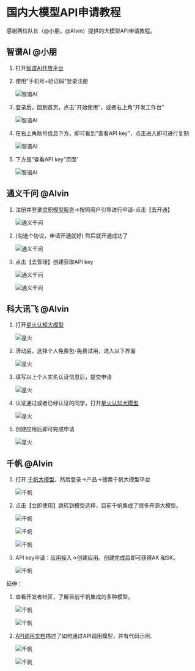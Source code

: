 # 国内大模型API申请教程

感谢两位队长（@小朋，@Alvin）提供的大模型API申请教程。


## 智谱AI @小朋
1. 打开[智谱AI开放平台](https://open.bigmodel.cn/login)

2. 使用“手机号+验证码”登录注册

    ![智谱AI](../figures/zhipuai_1.png)

3. 登录后，回到首页，点击“开始使用”，或者右上角“开发工作台”

    ![智谱AI](../figures/zhipuai_2.png)

4. 在右上角账号信息下方，即可看到“查看API key”，点击进入即可进行复制

    ![智谱AI](../figures/zhipuai_3.png)


5. 下方是“查看API key”页面‘
    
    ![智谱AI](../figures/zhipuai_4.png)

## 通义千问 @Alvin
1. 注册并登录[灵积模型服务](https://dashscope.console.aliyun.com/overview)->按照用户引导进行申请-点击【去开通】

    ![通义千问](../figures/tongyi_1.png)

2. (勾选个协议，申请开通就好) 然后就开通成功了

    ![通义千问](../figures/tongyi_2.png)

3. 点击【去管理】创建获取API key

    ![通义千问](../figures/tongyi_3.png)

    ![通义千问](../figures/tongyi_4.png)


## 科大讯飞 @Alvin

1. 打开[星火认知大模型](https://xinghuo.xfyun.cn/sparkapi)

    ![星火](../figures/spark__1.png)

2. 滑动后，选择个人免费包-免费试用，进入以下界面

    ![星火](../figures/spark__2.png)

3. 填写以上个人实名认证信息后，提交申请

   ![星火](../figures/spark__3.png)

4. 认证通过或者已经认证的同学，打开[星火认知大模型](https://xinghuo.xfyun.cn/sparkapi?scr=price)

   ![星火](../figures/spark__4.png)

5. 创建应用后即可完成申请

   ![星火](../figures/spark__5.png)

## 千帆 @Alvin

1. 打开 [千帆大模型](https://cloud.baidu.com/doc/index.html)，然后登录->产品->搜索千帆大模型平台

    ![千帆](../figures/qianfan_1.png)

2. 点击【立即使用】跳转到模型选择，目前千帆集成了很多开源大模型。

    ![千帆](../figures/qianfan_2.png)

    ![千帆](../figures/qianfan_3.png)

    ![千帆](../figures/qianfan_4.png)

3. API key申请：应用接入->创建应用。创建完成后即可获得AK 和SK。

    ![千帆](../figures/qianfan_5.png)
    
    
延伸：
1. 查看开发者社区，了解目前千帆集成的多种模型。

    ![千帆](../figures/qianfan_6.png)

    ![千帆](../figures/qianfan_7.png)

2. [API调用文档](https://cloud.baidu.com/doc/WENXINWORKSHOP/s/2lki2us1e)描述了如何通过API调用模型，并有代码示例.

    ![千帆](../figures/qianfan_8.png)

    ![千帆](../figures/qianfan_9.png)